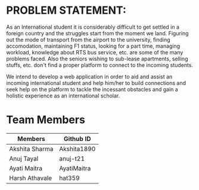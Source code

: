 # PROBLEM STATEMENT: 

As an International student it is considerably difficult to get settled in a foreign country and the struggles start from the moment we land. Figuring out the mode of transport from the airport to the university, finding accomodation, maintaining F1 status, looking for a part time, managing workload, knowledge about RTS bus service, etc. are some of the many problems faced. Also the seniors wishing to sub-lease apartments, selling stuffs, etc. don't find a proper platform to connect to the incoming students.

We intend to develop a web application in order to aid and assist an incoming international student and help him/her to build connections and seek help on the platform to tackle the incessant obstacles and gain a holistic experience as an international scholar.

# Team Members
| Members         | Github ID     |
| -------------   | ------------- |
| Akshita Sharma  | Akshita1890   |
| Anuj Tayal      | anuj-t21      |
| Ayati Maitra    | AyatiMaitra   |
| Harsh Athavale  | hat359        |
